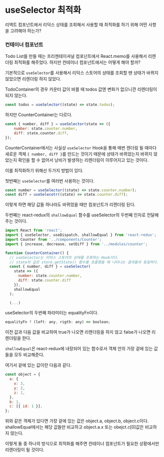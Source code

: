 # useSelector 최적화

리액트 컴포넌트에서 리덕스 상태를 조회해서 사용할 때 최적화를 하기 위해 어떤 사항을 고려해야 하는가?

### 컨테이너 컴포넌트

Todo List를 만들 때는 프리젠테이셔널 컴포넌트에서 React.memo를 사용해서 리렌더링 최적화를 해주었다. 하지만 컨테이너 컴포넌트에서는 어떻게 해야 할까?

기본적으로 `useSelector`를 사용해서 리덕스 스토어의 상태를 조회할 땐 상태가 바뀌지 않았으면 리렌더링 하지 않았다.

TodoContainer의 경우 카운터 값이 바뀔 때 todos 값엔 변화가 없으니깐 리렌더링이 되지 않는다.

```jsx
const todos = useSelector((state) => state.todos);
```

하지만 CounterContainer는 다르다.

```jsx
const { number, diff } = useSelector(state => ({
	number: state.counter.number,
	diff: state,counter.diff,
});
```

CounterContainer에서는 사실상 `useSelector` Hook을 통해 매번 렌더링 될 때마다 새로운 객체 `{ number, diff }`를 만드는 것이기 때문에 상태가 바뀌었는지 바뀌지 않았는지 확인을 할 수 없어서 낭비가 발생하는 리렌더링이 이루어지고 있는 것이다.

이를 최적화하기 위해선 두가지 방법이 있다.

첫번째는 `useSelector`를 여러번 사용하는 것이다.

```jsx
const number = useSelector((state) => state.counter.number);
const diff = useSelecotr((state) => state.counter.diff);
```

이렇게 하면 해당 값들 하나라도 바뀌었을 때만 컴포넌트가 리렌더링 된다.

두번째는 react-redux의 `shallowEqual` 함수를 useSelector의 두번째 인자로 전달해주는 것이다.

```jsx
import React from 'react';
import { useSelector, useDispatch, shallowEqual } from 'react-redux';
import Counter from '../components/Counter';
import { increase, decrease, setDiff } from '../modules/counter';

function CounterContainer() {
  // useSelector는 리덕스 스토어의 상태를 조회하는 Hook이다.
  // state의 값은 store.getState() 함수를 호출했을 때 나타나는 결과물과 동일하다.
  const { number, diff } = useSelector(
    state => ({
      number: state.counter.number,
      diff: state.counter.diff
    }),
    shallowEqual
  );

  (...)
```

useSelector의 두번째 파라미터는 equalityFn이다.

```jsx
equalityFn ? (left: any, rigth: any) => boolean;
```

이전 값과 다음 값을 비교하여 true가 나오면 리렌더링을 하지 않고 false가 나오면 리렌더링을 한다.

`shallowEqual`은 react-redux에 내장되어 있는 함수로서 객체 안의 가장 겉에 있는 값들을 모두 비교해준다.

여기서 겉에 있는 값이란 다음과 같다.

```jsx
const object = {
  a: {
    x: 3,
    y: 2,
    z: 1,
  },
  b: 1,
  c: [{ id: 1 }],
};
```

위와 같은 객체가 있다면 가장 겉에 있는 값은 object.a, object.b, object.c이다. shallowEqual에서는 해당 값들만 비교하고 object.a.x 또는 obejct.c[0]값은 비교하지 않는다.

이렇게 둘 중 하나의 방식으로 최적화를 해주면 컨테이너 컴포넌트가 필요한 상황에서만 리렌더링이 될 것이다.
